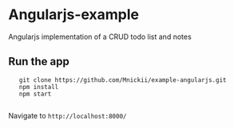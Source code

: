 # Angularjs-example
Angularjs implementation of a CRUD todo list and notes

## Run the app

```
   git clone https://github.com/Mnickii/example-angularjs.git
   npm install
   npm start
   
   ```
  Navigate to `http://localhost:8000/`
